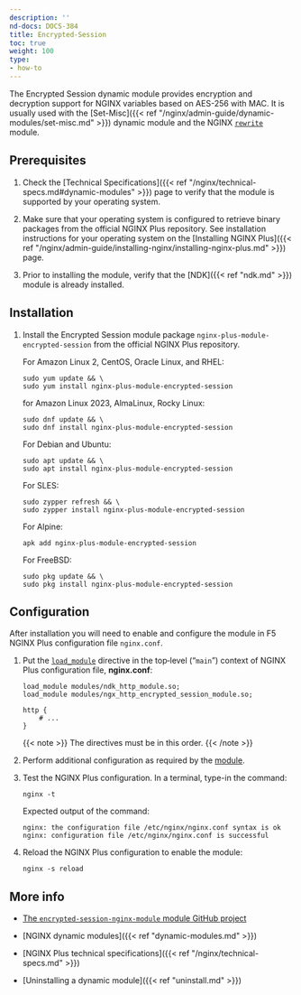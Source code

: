 ```yaml
---
description: ''
nd-docs: DOCS-384
title: Encrypted-Session
toc: true
weight: 100
type:
- how-to
---
```


The Encrypted Session dynamic module provides encryption and decryption support for NGINX variables based on AES-256 with MAC. It is usually used with the [Set-Misc]({{< ref "/nginx/admin-guide/dynamic-modules/set-misc.md" >}}) dynamic module and the NGINX [`rewrite`](https://nginx.org/en/docs/http/ngx_http_rewrite_module.html) module.

## Prerequisites

1. Check the [Technical Specifications]({{< ref "/nginx/technical-specs.md#dynamic-modules" >}}) page to verify that the module is supported by your operating system.

2.  Make sure that your operating system is configured to retrieve binary packages from the official NGINX Plus repository. See installation instructions for your operating system on the [Installing NGINX Plus]({{< ref "/nginx/admin-guide/installing-nginx/installing-nginx-plus.md" >}}) page.

3. Prior to installing the module, verify that the [NDK]({{< ref "ndk.md" >}}) module is already installed.

## Installation

1. Install the Encrypted Session module package `nginx-plus-module-encrypted-session` from the official NGINX Plus repository.

   For Amazon Linux 2, CentOS, Oracle Linux, and RHEL:

   ```shell
   sudo yum update && \
   sudo yum install nginx-plus-module-encrypted-session
   ```

   for Amazon Linux 2023, AlmaLinux, Rocky Linux:

   ```shell
   sudo dnf update && \
   sudo dnf install nginx-plus-module-encrypted-session
   ```

   For Debian and Ubuntu:

   ```shell
   sudo apt update && \
   sudo apt install nginx-plus-module-encrypted-session
   ```

   For SLES:

   ```shell
   sudo zypper refresh && \
   sudo zypper install nginx-plus-module-encrypted-session
   ```

   For Alpine:

   ```shell
   apk add nginx-plus-module-encrypted-session
   ```

   For FreeBSD:

   ```shell
   sudo pkg update && \
   sudo pkg install nginx-plus-module-encrypted-session
   ```

## Configuration

After installation you will need to enable and configure the module in F5 NGINX Plus configuration file `nginx.conf`.

1. Put the [`load_module`](https://nginx.org/en/docs/ngx_core_module.html#load_module) directive in the top‑level (“`main`”) context of NGINX Plus configuration file, **nginx.conf**:

   ```nginx
   load_module modules/ndk_http_module.so;
   load_module modules/ngx_http_encrypted_session_module.so;

   http {
       # ...
   }
   ```

   {{< note >}} The directives must be in this order. {{< /note >}}

2. Perform additional configuration as required by the [module](https://github.com/openresty/encrypted-session-nginx-module).

3. Test the NGINX Plus configuration. In a terminal, type-in the command:

    ```shell
    nginx -t
    ```

    Expected output of the command:

    ```shell
    nginx: the configuration file /etc/nginx/nginx.conf syntax is ok
    nginx: configuration file /etc/nginx/nginx.conf is successful
    ```

4. Reload the NGINX Plus configuration to enable the module:

    ```shell
    nginx -s reload
    ```

## More info

- [The `encrypted-session-nginx-module` module GitHub project](https://github.com/openresty/encrypted-session-nginx-module)

- [NGINX dynamic modules]({{< ref "dynamic-modules.md" >}})

- [NGINX Plus technical specifications]({{< ref "/nginx/technical-specs.md" >}})

- [Uninstalling a dynamic module]({{< ref "uninstall.md" >}})

